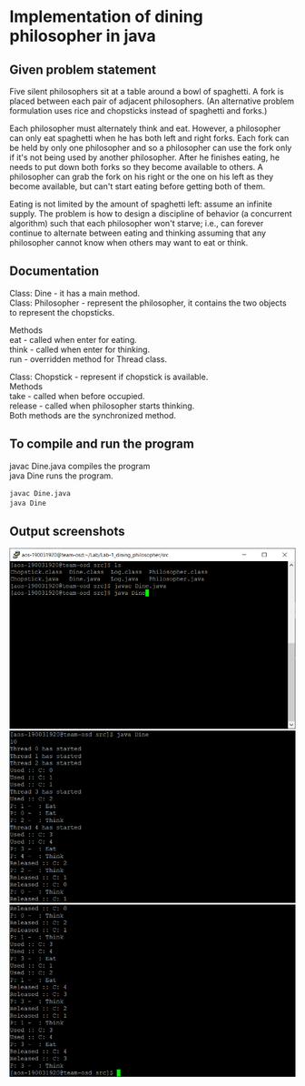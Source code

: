 # Implementation of dining philosopher in java
## Given problem statement
Five silent philosophers sit at a table around a bowl of spaghetti. A 
fork is placed between each pair of adjacent philosophers. (An 
alternative problem formulation uses rice and chopsticks instead of 
spaghetti and forks.)

Each philosopher must alternately think and eat. However, a philosopher 
can only eat spaghetti when he has both left and right forks. Each fork 
can be held by only one philosopher and so a philosopher can use the fork 
only if it's not being used by another philosopher. After he finishes
eating, he needs to put down both forks so they become available to 
others. A philosopher can grab the fork on his right or the one on his 
left as they become available, but can't start eating before getting both 
of them.

Eating is not limited by the amount of spaghetti left: assume an infinite 
supply. The problem is how to design a discipline of behavior (a 
concurrent algorithm) such that each philosopher won't starve; i.e., can 
forever continue to alternate between eating and thinking assuming that 
any philosopher cannot know when others may want to eat or think.

## Documentation
Class: Dine - it has a main method.\
Class: Philosopher - represent the philosopher, it contains the two 
objects to represent the chopsticks.

Methods\
eat - called when enter for eating.\
think - called when enter for thinking.\
run - overridden method for Thread class.

Class: Chopstick - represent if chopstick is available.\
Methods\
take - called when before occupied.\
release - called when philosopher starts thinking.\
Both methods are the synchronized method.

## To compile and run the program
javac Dine.java compiles the program\
java Dine runs the program.
```cmd
javac Dine.java
java Dine
```

## Output screenshots
![compile and run the program](output_screenshots/putty_BncM2lB785.png)
![output image 1](output_screenshots/putty_n17K56mWj1.png)
![output image 2](output_screenshots/putty_LSdIDvGv79.png)